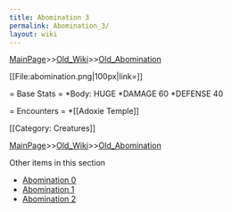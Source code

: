 ```yaml
---
title: Abomination 3
permalink: Abomination_3/
layout: wiki
---
```


[MainPage](/keeperrl_wiki/ "wikilink")>>[Old_Wiki](/keeperrl_wiki/Old_Wiki "wikilink")>>[Old_Abomination](/keeperrl_wiki/Old_Abomination "wikilink")

[[File:abomination.png|100px|link=]]

= Base Stats =
*Body: HUGE
*DAMAGE 60
*DEFENSE 40 

= Encounters =
*[[Adoxie Temple]]

[[Category: Creatures]]

[MainPage](/keeperrl_wiki/ "wikilink")>>[Old_Wiki](/keeperrl_wiki/Old_Wiki "wikilink")>>[Old_Abomination](/keeperrl_wiki/Old_Abomination "wikilink")

Other items in this section
-    [Abomination 0](/keeperrl_wiki/Abomination_0 "wikilink")
-    [Abomination 1](/keeperrl_wiki/Abomination_1 "wikilink")
-    [Abomination 2](/keeperrl_wiki/Abomination_2 "wikilink")
